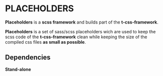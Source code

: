 # PLACEHOLDERS

**Placeholders** is a **scss framework** and builds part of the **t-css-framework**.

**Placeholders** is a set of sass/scss placeholders wich are used to keep the scss code of the **t-css-framework** clean while keeping the size of the compiled css files **as small as possible**.


## Dependencies
**Stand-alone**